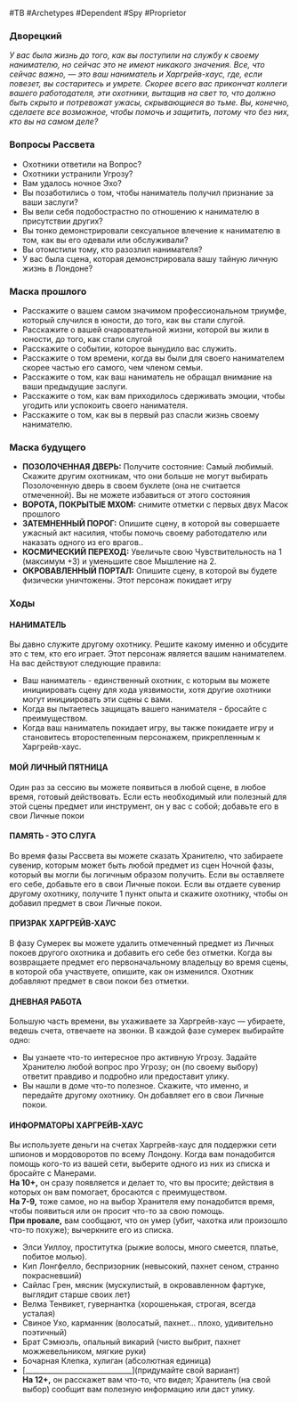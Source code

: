 #TB  #Archetypes #Dependent #Spy #Proprietor 

### Дворецкий
*У вас была жизнь до того, как вы поступили на службу к своему нанимателю, но сейчас это не имеют никакого значения. Все, что сейчас  важно, — это ваш наниматель и Харгрейв-хаус, где, если повезет, вы состаритесь и умрете. Скорее всего вас прикончат коллеги вашего  работодателя, эти охотники, вытащив на свет то, что должно быть скрыто и потревожат ужасы, скрывающиеся во тьме. Вы,  конечно, сделаете все возможное, чтобы помочь и защитить, потому что без них, кто вы на самом деле?* 
### Вопросы Рассвета
- Охотники ответили на Вопрос?
- Охотники устранили Угрозу?
- Вам удалось ночное Эхо?
- Вы позаботились о том, чтобы наниматель получил признание за ваши заслуги?
- Вы вели себя подобострастно по отношению к нанимателю в присутствии других?
- Вы тонко демонстрировали сексуальное влечение к нанимателю в том, как вы его одевали или обслуживали?
- Вы отомстили тому, кто разозлил нанимателя?
- У вас была сцена, которая демонстрировала вашу тайную личную жизнь в Лондоне?

### Маска прошлого
- Расскажите о вашем самом значимом  профессиональном триумфе, который случился  в юности, до того, как вы стали слугой.  
- Расскажите о вашей очаровательной жизни,  которой вы жили в юности, до того, как стали  слугой  
- Расскажите о событии, которое вынудило вас  служить.  
- Расскажите о том времени, когда вы были для  своего нанимателем скорее частью его самого,  чем членом семьи.  
- Расскажите о том, как ваш наниматель не  обращал внимание на ваши предыдущие  заслуги.  
- Расскажите о том, как вам приходилось  сдерживать эмоции, чтобы угодить или  успокоить своего нанимателя.  
- Расскажите о том, как вы в первый раз спасли  жизнь своему нанимателю.
### Маска будущего
- **ПОЗОЛОЧЕННАЯ ДВЕРЬ:** Получите  состояние: Самый любимый. Скажите другим  охотникам, что они больше не могут выбирать  Позолоченную дверь в своем буклете (она не  считается отмеченной). Вы не можете  избавиться от этого состояния
- **ВОРОТА, ПОКРЫТЫЕ МХОМ:**  снимите  отметки с первых двух Масок прошлого
- **ЗАТЕМНЕННЫЙ ПОРОГ:** Опишите сцену, в  которой вы совершаете ужасный акт насилия,  чтобы помочь своему работодателю или  наказать одного из его врагов..
 - **КОСМИЧЕСКИЙ ПЕРЕХОД:** Увеличьте свою  Чувствительность на 1 (максимум +3) и  уменьшите свое Мышление на 2.
- **ОКРОВАВЛЕННЫЙ ПОРТАЛ:** Опишите сцену, в  которой вы будете физически уничтожены. Этот  персонаж покидает игру
### Ходы
#### НАНИМАТЕЛЬ 
Вы давно служите другому охотнику. Решите какому именно и  обсудите это с тем, кто его играет. Этот персонаж является вашим нанимателем.  
На вас действуют следующие правила:    
- Ваш наниматель - единственный охотник, с которым вы можете инициировать сцену  для хода уязвимости, хотя другие охотники могут инициировать эти сцены с вами.  
- Когда вы пытаетесь защищать вашего нанимателя - бросайте с преимуществом.  
- Когда ваш наниматель покидает игру, вы также покидаете игру и становитесь  второстепенным персонажем, прикрепленным к Харгрейв-хаус.   

#### МОЙ ЛИЧНЫЙ ПЯТНИЦА
Один раз за сессию вы можете появиться в любой сцене, в  любое время, готовый действовать. Если есть необходимый или полезный для этой сцены  предмет или инструмент, он у вас с собой; добавьте его в свои Личные покои  

#### ПАМЯТЬ - ЭТО СЛУГА
Во время фазы Рассвета вы можете сказать Хранителю, что  забираете сувенир, которым может быть любой предмет из сцен Ночной фазы, который вы  могли бы логичным образом получить. Если вы оставляете его себе, добавьте его в свои  Личные покои. Если вы отдаете сувенир другому охотнику, получите 1 пункт опыта и  скажите охотнику, чтобы он добавил предмет в свои Личные покои.  

#### ПРИЗРАК ХАРГРЕЙВ-ХАУС
В фазу Сумерек вы можете удалить отмеченный предмет из  Личных покоев другого охотника и добавить его себе без отметки. Когда вы возвращаете  предмет его первоначальному владельцу во время сцены, в которой оба участвуете,  опишите, как он изменился. Охотник добавляют предмет в свои покои без отметки.  

#### ДНЕВНАЯ РАБОТА
Большую часть времени, вы ухаживаете за Харгрейв-хаус —  убираете, ведешь счета, отвечаете на звонки. В каждой фазе сумерек выбирайте одно:
- Вы узнаете что-то интересное про активную Угрозу. Задайте Хранителю любой вопрос  про Угрозу; он (по своему выбору) ответит правдиво и подробно или предоставит улику.  
- Вы нашли в доме что-то полезное. Скажите, что именно, и передайте другому охотнику.  Он добавляет его в свои Личные покои.

#### ИНФОРМАТОРЫ ХАРГРЕЙВ-ХАУС
Вы используете деньги на счетах Харгрейв-хаус для  поддержки сети шпионов и мордоворотов по всему Лондону. Когда вам понадобится  помощь кого-то из вашей сети, выберите одного из них из списка и бросайте с Манерами.  
**На 10+,** он сразу появляется и делает то, что вы просите; действия в которых он вам  помогает, бросаются с преимуществом.  
**На 7-9,** тоже самое, но на выбор Хранителя ему понадобится время, чтобы появиться или  он просит что-то за свою помощь.  
**При провале,** вам сообщают, что он умер (убит, чахотка или произошло что-то похуже);  вычеркните его из списка.  
- Элси Уиллоу, проститутка (рыжие волосы, много смеется, платье, побитое молью).  
- Кип Лонгфелло, беспризорник (невысокий, пахнет сеном, странно покрасневший)  
- Сайлас Грен, мясник (мускулистый, в окровавленном фартуке, выглядит старше своих лет)  
- Велма Тенвикет, гувернантка (хорошенькая, строгая, всегда усталая)  
- Свиное Ухо, карманник (волосатый, пахнет... плохо, удивительно поэтичный)  
- Брат Сэмюэль, опальный викарий (чисто выбрит, пахнет можжевельником, мягкие руки)  
- Бочарная Клепка, хулиган (абсолютная единица)  
- [______________________________](придумайте свой вариант)  
**На 12+,** он расскажет вам что-то, что видел; Хранитель (на свой выбор) сообщит вам  полезную информацию или даст улику.


